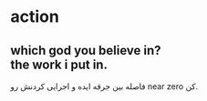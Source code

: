 # action
which god you believe in?  
the work i put in.
---
فاصله بین جرقه ایده و اجرایی کردنش رو near zero کن.